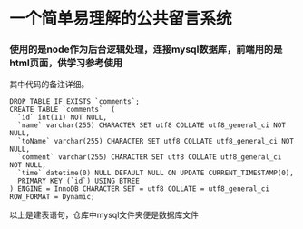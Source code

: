 # 一个简单易理解的公共留言系统

### 使用的是node作为后台逻辑处理，连接mysql数据库，前端用的是html页面，供学习参考使用

其中代码的备注详细。

```mysql
DROP TABLE IF EXISTS `comments`;
CREATE TABLE `comments`  (
  `id` int(11) NOT NULL,
  `name` varchar(255) CHARACTER SET utf8 COLLATE utf8_general_ci NOT NULL,
  `toName` varchar(255) CHARACTER SET utf8 COLLATE utf8_general_ci NOT NULL,
  `comment` varchar(255) CHARACTER SET utf8 COLLATE utf8_general_ci NOT NULL,
  `time` datetime(0) NULL DEFAULT NULL ON UPDATE CURRENT_TIMESTAMP(0),
  PRIMARY KEY (`id`) USING BTREE
) ENGINE = InnoDB CHARACTER SET = utf8 COLLATE = utf8_general_ci ROW_FORMAT = Dynamic;
```

以上是建表语句，仓库中mysql文件夹便是数据库文件